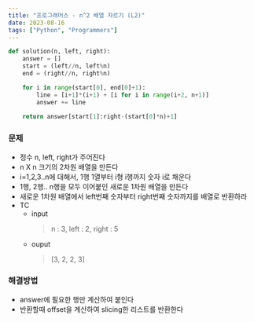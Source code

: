 ```yaml
---
title: "프로그래머스 - n^2 배열 자르기 (L2)"
date: 2023-08-16
tags: ["Python", "Programmers"]
---
```


```python
def solution(n, left, right):
    answer = []
    start = (left//n, left%n)
    end = (right//n, right%n)

    for i in range(start[0], end[0]+1):
        line = [i+1]*(i+1) + [i for i in range(i+2, n+1)]
        answer += line
        
    return answer[start[1]:right-(start[0]*n)+1]
```

### 문제

- 정수 n, left, right가 주어진다
- n X n 크기의 2차원 배열을 만든다
- i=1,2,3..n에 대해서, 1행 1열부터 i형 i행까지 숫자 i로 채운다
- 1행, 2행.. n행을 모두 이어붙인 새로운 1차원 배열을 만든다
- 새로운 1차원 배열에서 left번째 숫자부터 right번째 숫자까지를 배열로 반환하라
- TC
  - input
    > n : 3, left : 2, right : 5
  - ouput
    > [3, 2, 2, 3]

### 해결방법
- answer에 필요한 행만 계산하여 붙인다
- 반환할때 offset을 계산하여 slicing한 리스트를 반환한다
